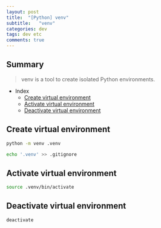 ```yaml
---
layout: post
title:  "[Python] venv"
subtitle:   "venv"
categories: dev
tags: dev etc   
comments: true
---
```



## Summary
> venv is a tool to create isolated Python environments.
  
- Index
    - [Create virtual environment](#Create-virtual-environment) 
    - [Activate virtual environment](#Activate-virtual-environment)
    - [Deactivate virtual environment](#Deactivate-virtual-environment)


## Create virtual environment
```bash
python -m venv .venv

echo '.venv' >> .gitignore
```


## Activate virtual environment
```bash
source .venv/bin/activate
```


## Deactivate virtual environment
```bash
deactivate
```
